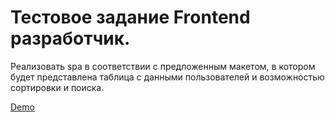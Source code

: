 # Тестовое задание Frontend разработчик.

Реализовать spa в соответствии с предложенным макетом, в котором будет представлена таблица с данными пользователей и возможностью сортировки и поиска.

[Demo](https://sector-frontend-test.vercel.app/)
